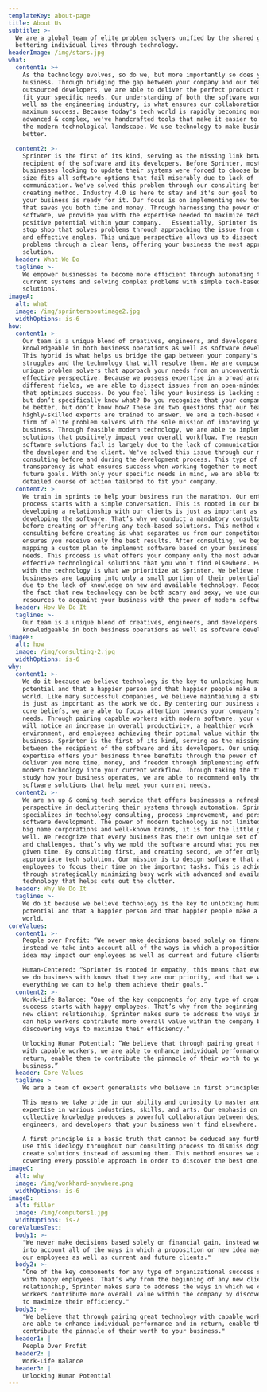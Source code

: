 ```yaml
---
templateKey: about-page
title: About Us
subtitle: >-
  We are a global team of elite problem solvers unified by the shared goal of
  bettering individual lives through technology.
headerImage: /img/stars.jpg
what:
  content1: >+
    As the technology evolves, so do we, but more importantly so does your
    business. Through bridging the gap between your company and our team of
    outsourced developers, we are able to deliver the perfect product molded to
    fit your specific needs. Our understanding of both the software world as
    well as the engineering industry, is what ensures our collaboration reaches
    maximum success. Because today's tech world is rapidly becoming more
    advanced & complex, we've handcrafted tools that make it easier to navigate
    the modern technological landscape. We use technology to make businesses
    better.

  content2: >-
    Sprinter is the first of its kind, serving as the missing link between the
    recipient of the software and its developers. Before Sprinter, most
    businesses looking to update their systems were forced to choose between one
    size fits all software options that fail miserably due to lack of
    communication. We've solved this problem through our consulting before
    creating method. Industry 4.0 is here to stay and it's our goal to ensure
    your business is ready for it. Our focus is on implementing new technology
    that saves you both time and money. Through harnessing the power of modern
    software, we provide you with the expertise needed to maximize technology's
    positive potential within your company.   Essentially, Sprinter is a one
    stop shop that solves problems through approaching the issue from original
    and effective angles. This unique perspective allows us to dissect complex
    problems through a clear lens, offering your business the most appropriate
    solution. 
  header: What We Do
  tagline: >-
    We empower businesses to become more efficient through automating their
    current systems and solving complex problems with simple tech-based
    solutions. 
imageA:
  alt: what
  image: /img/sprinteraboutimage2.jpg
  widthOptions: is-6
how:
  content1: >-
    Our team is a unique blend of creatives, engineers, and developers who are
    knowledgeable in both business operations as well as software development.
    This hybrid is what helps us bridge the gap between your company's current
    struggles and the technology that will resolve them. We are composed of
    unique problem solvers that approach your needs from an unconventional but
    effective perspective. Because we possess expertise in a broad array of
    different fields, we are able to dissect issues from an open-minded angle
    that optimizes success. Do you feel like your business is lacking something,
    but don’t specifically know what? Do you recognize that your company could
    be better, but don’t know how? These are two questions that our team of
    highly-skilled experts are trained to answer. We are a tech-based consulting
    firm of elite problem solvers with the sole mission of improving your
    business. Through feasible modern technology, we are able to implement
    solutions that positively impact your overall workflow. The reason many
    software solutions fail is largely due to the lack of communication between
    the developer and the client. We've solved this issue through our method of
    consulting before and during the development process. This type of
    transparency is what ensures success when working together to meet your
    future goals. With only your specific needs in mind, we are able to design a
    detailed course of action tailored to fit your company.
  content2: >
    We train in sprints to help your business run the marathon. Our entire
    process starts with a simple conversation. This is rooted in our belief that
    developing a relationship with our clients is just as important as
    developing the software. That’s why we conduct a mandatory consultation
    before creating or offering any tech-based solutions. This method of
    consulting before creating is what separates us from our competitors and
    ensures you receive only the best results. After consulting, we begin
    mapping a custom plan to implement software based on your business's current
    needs. This process is what offers your company only the most advanced and
    effective technological solutions that you won't find elsewhere. Evolving
    with the technology is what we prioritize at Sprinter. We believe many
    businesses are tapping into only a small portion of their potential. This is
    due to the lack of knowledge on new and available technology. Recognizing
    the fact that new technology can be both scary and sexy, we use our
    resources to acquaint your business with the power of modern software.
  header: How We Do It
  tagline: >-
    Our team is a unique blend of creatives, engineers, and developers who are
    knowledgeable in both business operations as well as software development.
imageB:
  alt: how
  image: /img/consulting-2.jpg
  widthOptions: is-6
why:
  content1: >-
    We do it because we believe technology is the key to unlocking human
    potential and that a happier person and that happier people make a better
    world. Like many successful companies, we believe maintaining a stellar Why
    is just as important as the work we do. By centering our business around our
    core beliefs, we are able to focus attention towards your company's specific
    needs. Through pairing capable workers with modern software, your company
    will notice an increase in overall productivity, a healthier work
    environment, and employees achieving their optimal value within the
    business. Sprinter is the first of its kind, serving as the missing link
    between the recipient of the software and its developers. Our unique set of
    expertise offers your business three benefits through the power of one. We
    deliver you more time, money, and freedom through implementing effective
    modern technology into your current workflow. Through taking the time to
    study how your business operates, we are able to recommend only the best
    software solutions that help meet your current needs. 
  content2: >-
    We are an up & coming tech service that offers businesses a refreshing
    perspective in decluttering their systems through automation. Sprinter
    specializes in technology consulting, process improvement, and personalized
    software development. The power of modern technology is not limited to only
    big name corporations and well-known brands, it is for the little guy as
    well. We recognize that every business has their own unique set of hurdles
    and challenges, that’s why we mold the software around what you need at any
    given time. By consulting first, and creating second, we offer only the most
    appropriate tech solution. Our mission is to design software that allows
    employees to focus their time on the important tasks. This is achieved
    through strategically minimizing busy work with advanced and available
    technology that helps cuts out the clutter. 
  header: Why We Do It
  tagline: >-
    We do it because we believe technology is the key to unlocking human
    potential and that a happier person and that happier people make a better
    world. 
coreValues:
  content1: >-
    People over Profit: “We never make decisions based solely on financial gain,
    instead we take into account all of the ways in which a proposition or new
    idea may impact our employees as well as current and future clients.”

    Human-Centered: “Sprinter is rooted in empathy, this means that every person
    we do business with knows that they are our priority, and that we will do
    everything we can to help them achieve their goals.”
  content2: >-
    Work-Life Balance: “One of the key components for any type of organizational
    success starts with happy employees. That’s why from the beginning of any
    new client relationship, Sprinter makes sure to address the ways in which we
    can help workers contribute more overall value within the company by
    discovering ways to maximize their efficiency."

    Unlocking Human Potential: “We believe that through pairing great technology
    with capable workers, we are able to enhance individual performance and in
    return, enable them to contribute the pinnacle of their worth to your
    business.”
  header: Core Values
  tagline: >
    We are a team of expert generalists who believe in first principles. 

    This means we take pride in our ability and curiosity to master and collect
    expertise in various industries, skills, and arts. Our emphasis on
    collective knowledge produces a powerful collaboration between designers,
    engineers, and developers that your business won't find elsewhere. 

    A first principle is a basic truth that cannot be deduced any further. We
    use this ideology throughout our consulting process to dismiss dogma and
    create solutions instead of assuming them. This method ensures we are
    covering every possible approach in order to discover the best one. 
imageC:
  alt: why
  image: /img/workhard-anywhere.png
  widthOptions: is-6
imageD:
  alt: filler
  image: /img/computers1.jpg
  widthOptions: is-7
coreValuesTest:
  body1: >-
    "We never make decisions based solely on financial gain, instead we take
    into account all of the ways in which a proposition or new idea may impact
    our employees as well as current and future clients."
  body2: >-
    “One of the key components for any type of organizational success starts
    with happy employees. That’s why from the beginning of any new client
    relationship, Sprinter makes sure to address the ways in which we can help
    workers contribute more overall value within the company by discovering ways
    to maximize their efficiency."
  body3: >-
    "We believe that through pairing great technology with capable workers, we
    are able to enhance individual performance and in return, enable them to
    contribute the pinnacle of their worth to your business."
  header1: |
    People Over Profit
  header2: |
    Work-Life Balance
  header3: |
    Unlocking Human Potential
---
```


